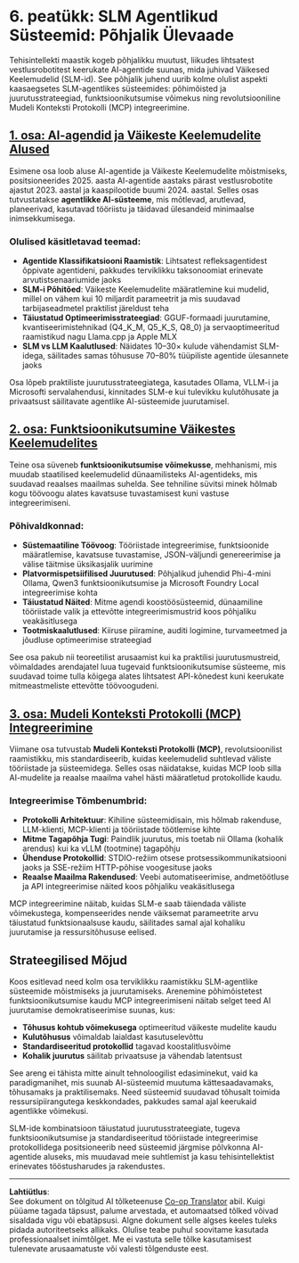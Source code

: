 <!--
CO_OP_TRANSLATOR_METADATA:
{
  "original_hash": "b17bf7f849519fac995c24ab9e2d0be8",
  "translation_date": "2025-10-11T11:27:34+00:00",
  "source_file": "Module06/README.md",
  "language_code": "et"
}
-->
# 6. peatükk: SLM Agentlikud Süsteemid: Põhjalik Ülevaade

Tehisintellekti maastik kogeb põhjalikku muutust, liikudes lihtsatest vestlusrobotitest keerukate AI-agentide suunas, mida juhivad Väikesed Keelemudelid (SLM-id). See põhjalik juhend uurib kolme olulist aspekti kaasaegsetes SLM-agentlikes süsteemides: põhimõisted ja juurutusstrateegiad, funktsioonikutsumise võimekus ning revolutsiooniline Mudeli Konteksti Protokolli (MCP) integreerimine.

## [1. osa: AI-agendid ja Väikeste Keelemudelite Alused](./01.IntroduceAgent.md)

Esimene osa loob aluse AI-agentide ja Väikeste Keelemudelite mõistmiseks, positsioneerides 2025. aasta AI-agentide aastaks pärast vestlusrobotite ajastut 2023. aastal ja kaaspilootide buumi 2024. aastal. Selles osas tutvustatakse **agentlikke AI-süsteeme**, mis mõtlevad, arutlevad, planeerivad, kasutavad tööriistu ja täidavad ülesandeid minimaalse inimsekkumisega.

### Olulised käsitletavad teemad:
- **Agentide Klassifikatsiooni Raamistik**: Lihtsatest refleksagentidest õppivate agentideni, pakkudes terviklikku taksonoomiat erinevate arvutistsenaariumide jaoks
- **SLM-i Põhitõed**: Väikeste Keelemudelite määratlemine kui mudelid, millel on vähem kui 10 miljardit parameetrit ja mis suudavad tarbijaseadmetel praktilist järeldust teha
- **Täiustatud Optimeerimisstrateegiad**: GGUF-formaadi juurutamine, kvantiseerimistehnikad (Q4_K_M, Q5_K_S, Q8_0) ja servaoptimeeritud raamistikud nagu Llama.cpp ja Apple MLX
- **SLM vs LLM Kaalutlused**: Näidates 10–30× kulude vähendamist SLM-idega, säilitades samas tõhususe 70–80% tüüpiliste agentide ülesannete jaoks

Osa lõpeb praktiliste juurutusstrateegiatega, kasutades Ollama, VLLM-i ja Microsofti servalahendusi, kinnitades SLM-e kui tulevikku kulutõhusate ja privaatsust säilitavate agentlike AI-süsteemide juurutamisel.

## [2. osa: Funktsioonikutsumine Väikestes Keelemudelites](./02.FunctionCalling.md)

Teine osa süveneb **funktsioonikutsumise võimekusse**, mehhanismi, mis muudab staatilised keelemudelid dünaamilisteks AI-agentideks, mis suudavad reaalses maailmas suhelda. See tehniline süvitsi minek hõlmab kogu töövoogu alates kavatsuse tuvastamisest kuni vastuse integreerimiseni.

### Põhivaldkonnad:
- **Süstemaatiline Töövoog**: Tööriistade integreerimise, funktsioonide määratlemise, kavatsuse tuvastamise, JSON-väljundi genereerimise ja välise täitmise üksikasjalik uurimine
- **Platvormispetsiifilised Juurutused**: Põhjalikud juhendid Phi-4-mini Ollama, Qwen3 funktsioonikutsumise ja Microsoft Foundry Local integreerimise kohta
- **Täiustatud Näited**: Mitme agendi koostöösüsteemid, dünaamiline tööriistade valik ja ettevõtte integreerimismustrid koos põhjaliku veakäsitlusega
- **Tootmiskaalutlused**: Kiiruse piiramine, auditi logimine, turvameetmed ja jõudluse optimeerimise strateegiad

See osa pakub nii teoreetilist arusaamist kui ka praktilisi juurutusmustreid, võimaldades arendajatel luua tugevaid funktsioonikutsumise süsteeme, mis suudavad toime tulla kõigega alates lihtsatest API-kõnedest kuni keerukate mitmeastmeliste ettevõtte töövoogudeni.

## [3. osa: Mudeli Konteksti Protokolli (MCP) Integreerimine](./03.IntroduceMCP.md)

Viimane osa tutvustab **Mudeli Konteksti Protokolli (MCP)**, revolutsioonilist raamistikku, mis standardiseerib, kuidas keelemudelid suhtlevad väliste tööriistade ja süsteemidega. Selles osas näidatakse, kuidas MCP loob silla AI-mudelite ja reaalse maailma vahel hästi määratletud protokollide kaudu.

### Integreerimise Tõmbenumbrid:
- **Protokolli Arhitektuur**: Kihiline süsteemidisain, mis hõlmab rakenduse, LLM-klienti, MCP-klienti ja tööriistade töötlemise kihte
- **Mitme Tagapõhja Tugi**: Paindlik juurutus, mis toetab nii Ollama (kohalik arendus) kui ka vLLM (tootmine) tagapõhju
- **Ühenduse Protokollid**: STDIO-režiim otsese protsessikommunikatsiooni jaoks ja SSE-režiim HTTP-põhise voogesituse jaoks
- **Reaalse Maailma Rakendused**: Veebi automatiseerimise, andmetöötluse ja API integreerimise näited koos põhjaliku veakäsitlusega

MCP integreerimine näitab, kuidas SLM-e saab täiendada väliste võimekustega, kompenseerides nende väiksemat parameetrite arvu täiustatud funktsionaalsuse kaudu, säilitades samal ajal kohaliku juurutamise ja ressursitõhususe eelised.

## Strateegilised Mõjud

Koos esitlevad need kolm osa terviklikku raamistikku SLM-agentlike süsteemide mõistmiseks ja juurutamiseks. Arenemine põhimõistetest funktsioonikutsumise kaudu MCP integreerimiseni näitab selget teed AI juurutamise demokratiseerimise suunas, kus:

- **Tõhusus kohtub võimekusega** optimeeritud väikeste mudelite kaudu
- **Kulutõhusus** võimaldab laialdast kasutuselevõttu
- **Standardiseeritud protokollid** tagavad koostalitlusvõime
- **Kohalik juurutus** säilitab privaatsuse ja vähendab latentsust

See areng ei tähista mitte ainult tehnoloogilist edasiminekut, vaid ka paradigmanihet, mis suunab AI-süsteemid muutuma kättesaadavamaks, tõhusamaks ja praktilisemaks. Need süsteemid suudavad tõhusalt toimida ressursipiirangutega keskkondades, pakkudes samal ajal keerukaid agentlikke võimekusi.

SLM-ide kombinatsioon täiustatud juurutusstrateegiate, tugeva funktsioonikutsumise ja standardiseeritud tööriistade integreerimise protokollidega positsioneerib need süsteemid järgmise põlvkonna AI-agentide aluseks, mis muudavad meie suhtlemist ja kasu tehisintellektist erinevates tööstusharudes ja rakendustes.

---

**Lahtiütlus**:  
See dokument on tõlgitud AI tõlketeenuse [Co-op Translator](https://github.com/Azure/co-op-translator) abil. Kuigi püüame tagada täpsust, palume arvestada, et automaatsed tõlked võivad sisaldada vigu või ebatäpsusi. Algne dokument selle algses keeles tuleks pidada autoriteetseks allikaks. Olulise teabe puhul soovitame kasutada professionaalset inimtõlget. Me ei vastuta selle tõlke kasutamisest tulenevate arusaamatuste või valesti tõlgenduste eest.